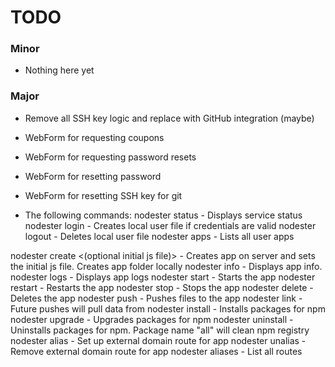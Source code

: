 # TODO

### Minor

  * Nothing here yet

### Major

  * Remove all SSH key logic and replace with GitHub integration (maybe)
  * WebForm for requesting coupons
  * WebForm for requesting password resets
  * WebForm for resetting password
  * WebForm for resetting SSH key for git
  
  * The following commands:
  nodester status - Displays service status
  nodester login <username> <password> - Creates local user file if credentials are valid
  nodester logout - Deletes local user file
  nodester apps - Lists all user apps
  
  nodester create <appname> <(optional initial js file)> - Creates app on server and sets the initial js file. Creates app folder locally
  nodester <appname> info - Displays app info.
  nodester <appname> logs - Displays app logs
  nodester <appname> start - Starts the app
  nodester <appname> restart - Restarts the app
  nodester <appname> stop - Stops the app
  nodester <appname> delete - Deletes the app
  nodester <appname> push - Pushes files to the app
  nodester <appname> link <giturl> - Future pushes will pull data from <giturl>
  nodester <appname> install <package names> - Installs packages for npm
  nodester <appname> upgrade - Upgrades packages for npm
  nodester <appname> uninstall <package names> - Uninstalls packages for npm. Package name "all" will clean npm registry
  nodester <appname> alias <domain-name> - Set up external domain route for app
  nodester <appname> unalias <domain-name> - Remove external domain route for app
  nodester <appname> aliases - List all routes
  
